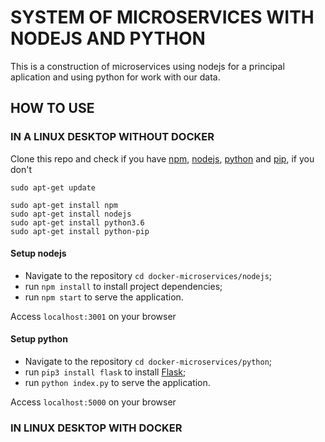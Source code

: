 # SYSTEM OF MICROSERVICES WITH NODEJS AND PYTHON
This is a construction of microservices using nodejs for a principal aplication and using python for work with our data.

## HOW TO USE

### IN A LINUX DESKTOP WITHOUT DOCKER

Clone this repo and check if you have [npm](https://docs.npmjs.com/cli/install), [nodejs](https://nodejs.org/en/download/), [python](https://www.python.org/) and [pip](https://pypi.org/project/pip/), if you don't
```
sudo apt-get update

sudo apt-get install npm
sudo apt-get install nodejs
sudo apt-get install python3.6
sudo apt-get install python-pip
```
#### Setup nodejs
- Navigate to the repository `cd docker-microservices/nodejs`;
- run `npm install` to install project dependencies;
- run `npm start` to serve the application.

Access `localhost:3001` on your browser

#### Setup python
- Navigate to the repository `cd docker-microservices/python`;
- run `pip3 install flask` to install [Flask](https://palletsprojects.com/p/flask/);
- run `python index.py` to serve the application.

Access `localhost:5000` on your browser

### IN LINUX DESKTOP WITH DOCKER